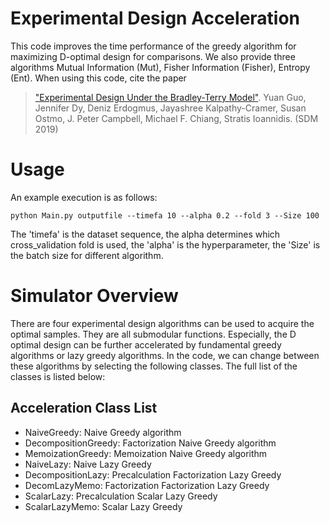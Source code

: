Experimental Design Acceleration
==============================
This code improves the time performance of the greedy algorithm for maximizing D-optimal design for comparisons. We also provide three algorithms Mutual Information (Mut), Fisher Information (Fisher), Entropy (Ent). When using this code, cite the paper 
>["Experimental Design Under the Bradley-Terry Model"](https://arxiv.org/abs/1901.06080).
>Yuan Guo, Jennifer Dy, Deniz Erdogmus, Jayashree Kalpathy-Cramer, Susan Ostmo, 
J. Peter Campbell, Michael F. Chiang, Stratis Ioannidis.
>(SDM 2019)

Usage
======================

An example execution is as follows:

	python Main.py outputfile --timefa 10 --alpha 0.2 --fold 3 --Size 100 

The 'timefa' is the dataset sequence, the alpha determines which cross_validation fold is used, the 'alpha' is the hyperparameter, the 'Size' is the batch size for different algorithm. 

Simulator Overview
======================

There are four experimental design algorithms can be used to acquire the optimal samples. They are all submodular functions. Especially, the D optimal design can be further accelerated by fundamental greedy algorithms or lazy greedy algorithms. In the code, we can change between these algorithms by selecting the following classes. The full list of the classes is listed below: 

Acceleration Class List
----------------------------------
* NaiveGreedy:  Naive Greedy algorithm
* DecompositionGreedy: Factorization Naive Greedy algorithm
* MemoizationGreedy: Memoization Naive Greedy algorithm
* NaiveLazy: Naive Lazy Greedy 
* DecompositionLazy: Precalculation Factorization Lazy Greedy
* DecomLazyMemo: Factorization Factorization Lazy Greedy
* ScalarLazy: Precalculation Scalar Lazy Greedy
* ScalarLazyMemo: Scalar Lazy Greedy







